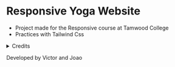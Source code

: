 # Responsive Yoga Website

- Project made for the Responsive course at Tamwood College
- Practices with Tailwind Css

<details>
<summary>Credits</summary>

- Design made by [Captain Design](https://www.figma.com/@captaindesign)
- https://www.figma.com/community/file/946390947835621236
</details>

Developed by Victor and Joao
